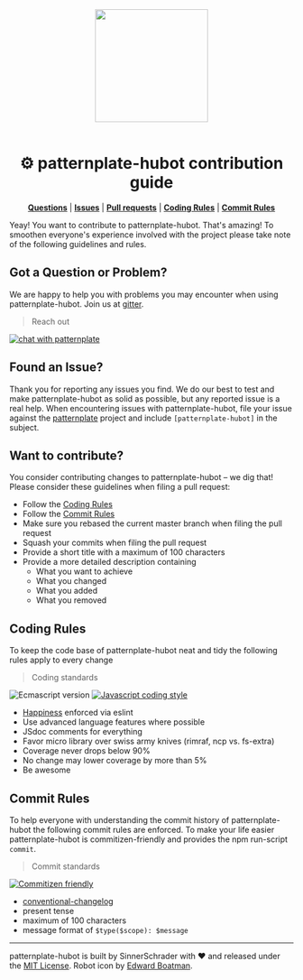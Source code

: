 <div align="center">
  <a href="https://github.com/sinnerschrader/patternplate">
    <img width="200" src="https://cdn.rawgit.com/marionebl/patternplate-hubot/master/patternplate-hubot.svg" />
  </a>
</div>
<br />
<h1 align="center">⚙ patternplate-hubot contribution guide</h1>
<p align="center">
  <b><a href="#got-a-question-or-problem">Questions</a></b> | <b><a href="#found-an-issue">Issues</a></b> | <b><a href="#want-to-contribute">Pull requests</a></b> | <b><a href="#coding-rules">Coding Rules</a></b> | <b><a href="#commit-rules">Commit Rules</a></b>
</p>

Yeay! You want to contribute to patternplate-hubot. That's amazing!
To smoothen everyone's experience involved with the project please take note of the following guidelines and rules.

## Got a Question or Problem?
We are happy to help you with problems you may encounter when using patternplate-hubot. Join us at [gitter][gitter-url].

> Reach out

[![chat with patternplate][gitter-image]][gitter-url]

## Found an Issue?
Thank you for reporting any issues you find. We do our best to test and make patternplate-hubot as solid as possible, but any reported issue is a real help.
When encountering issues with patternplate-hubot, file your issue against the [patternplate](/sinnerschrader/patternplate) project and include `[patternplate-hubot]` in the subject.

<!-- Issues are disabled for now -->
<!-- Please follow these guidelines when reporting issues: -->
<!-- * Provide a title in the format of `<Error> when <Task>` -->
<!-- * Tag your issue with the tag `bug` -->
<!-- * Provide a short summary of what you are trying to do -->
<!-- * Provide the log of the encountered error if applicable -->
<!-- * Provide the exact version of patternplate-hubot. Check `npm ls patternplate-hubot` when in doubt -->
<!-- * Be awesome and consider contributing a [pull request](#want-to-contribute) -->

## Want to contribute?
You consider contributing changes to patternplate-hubot – we dig that!
Please consider these guidelines when filing a pull request:

* Follow the [Coding Rules](#coding-rules)
* Follow the [Commit Rules](#commit-rules)
* Make sure you rebased the current master branch when filing the pull request
* Squash your commits when filing the pull request
* Provide a short title with a maximum of 100 characters
* Provide a more detailed description containing
	* What you want to achieve
	* What you changed
	* What you added
	* What you removed

## Coding Rules
To keep the code base of patternplate-hubot neat and tidy the following rules apply to every change

> Coding standards

![Ecmascript version][ecma-image] [![Javascript coding style][codestyle-image]][codestyle-url]

* [Happiness](/sindresorhus/xo) enforced via eslint
* Use advanced language features where possible
* JSdoc comments for everything
* Favor micro library over swiss army knives (rimraf, ncp vs. fs-extra)
* Coverage never drops below 90%
* No change may lower coverage by more than 5%
* Be awesome

## Commit Rules
To help everyone with understanding the commit history of patternplate-hubot the following commit rules are enforced.
To make your life easier patternplate-hubot is commitizen-friendly and provides the npm run-script `commit`.

> Commit standards

[![Commitizen friendly][commitizen-image]][commitizen-url]

* [conventional-changelog](/commitizen/cz-conventional-changelog)
* present tense
* maximum of 100 characters
* message format of `$type($scope): $message`

---
patternplate-hubot is built by SinnerSchrader with :heart: and released under the [MIT License](./license.md).
Robot icon by [Edward Boatman](https://thenounproject.com/edward/).

[commitizen-url]: http://commitizen.github.io/cz-cli/
[commitizen-image]: https://img.shields.io/badge/commitizen-friendly-3989c9.svg?style=flat-square

[ecma-image]: https://img.shields.io/badge/babel%20stage-0-3989c9.svg?style=flat-square
[codestyle-url]: https://github.com/sindresorhus/xo
[codestyle-image]: https://img.shields.io/badge/code%20style-xo-3989c9.svg?style=flat-square

[gitter-image]: https://img.shields.io/badge/gitter-join%20chat-3989c9.svg?style=flat-square
[gitter-url]: https://gitter.im/sinnerschrader/patternplate

[npm-url]: https://www.npmjs.org/package/patternplate-hubot
[npm-image]: https://img.shields.io/npm/v/patternplate-hubot.svg?style=flat-square
[npm-dl-image]: http://img.shields.io/npm/dm/patternplate-hubot.svg?style=flat-square

[ci-url]: https://travis-ci.org/marionebl/patternplate-hubot
[ci-image]: https://img.shields.io/travis/marionebl/patternplate-hubot.svg?style=flat-square
[coverage-url]: https://coveralls.io/r/marionebl/patternplate-hubot
[coverage-image]: https://img.shields.io/coveralls/marionebl/patternplate-hubot.svg?style=flat-square
